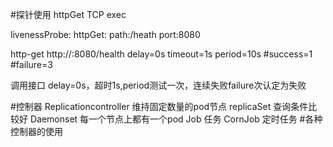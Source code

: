 #探针使用
   httpGet
   TCP 
   exec
  
  livenessProbe:
     httpGet:
        path:/heath
        port:8080  

  http-get http://:8080/health delay=0s timeout=1s period=10s #success=1 #failure=3
  
  调用接口 delay=0s，超时1s,period测试一次，连续失败failure次认定为失败


#控制器
  Replicationcontroller 维持固定数量的pod节点
  replicaSet 查询条件比较好
  Daemonset 每一个节点上都有一个pod
  Job 任务
  CornJob 定时任务
#各种控制器的使用  

